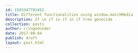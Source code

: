 ```yaml
---
id: 1503347781452
title: Different functionalities using window.matchMedia
description: If in if in if in if tree genocide
collection: posts
author: cringedcoder
date: 2017-08-04
publish: draft
layout: post.html
---
```

